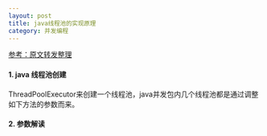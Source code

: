 ```yaml
---
layout: post
title: java线程池的实现原理
category: 并发编程
---
```

[参考：原文转发整理](http://www.infoq.com/cn/articles/java-threadPool?utm_source=infoq&utm_medium=related_content_link&utm_campaign=relatedContent_articles_clk)

####	1. java 线程池创建
  ThreadPoolExecutor来创建一个线程池，java并发包内几个线程池都是通过调整如下方法的参数而来。

####	2. 参数解读
  



 